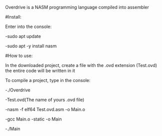 Overdrive is a NASM programming language compiled into assembler

#Install:

Enter into the console:

-sudo apt update

-sudo apt -y install nasm

#How to use:

In the downloaded project, create a file with the .ovd extension (Test.ovd) the entire code will be written in it

To compile a project, type in the console:

-./Overdrive

-Test.ovd(The name of yours .ovd file)

-nasm -f elf64 Test.ovd.asm -o Main.o

-gcc Main.o -static -o Main

-./Main


